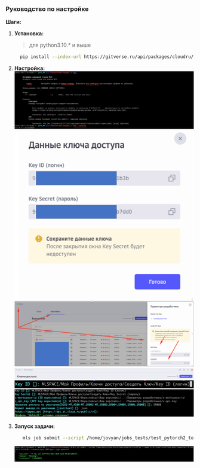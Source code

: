 ### Руководство по настройке



**Шаги:**

1. **Установка:**
   > для python3.10.* и выше
   ```bash
     pip install --index-url https://gitverse.ru/api/packages/cloudru/pypi/simple/ --extra-index-url https://pypi.org/simple --trusted-host gitverse.ru mls==0.5
   ```

2.  **Настройка:**
   ![ Старт ](static/QS1.png)
   ![ Старт ](static/QS2.png)
   ![ Старт ](static/QS3.png)
   ![ Старт ](static/QS4.png)
   ![ Старт ](static/QS5.png)
   ![ Старт ](static/QS6.png)

3. **Запуск задачи:**
   ```bash
      mls job submit --script /home/jovyan/jobs_tests/test_pytorch2_torch2.py --image cr.ai.cloud.ru/aicloud-base-images/py3.10-torch2.1.2:0.0.40 --instance_type v100.1gpu --type pytorch2
   ```
   
   ![ Старт ](static/QS7.png)

